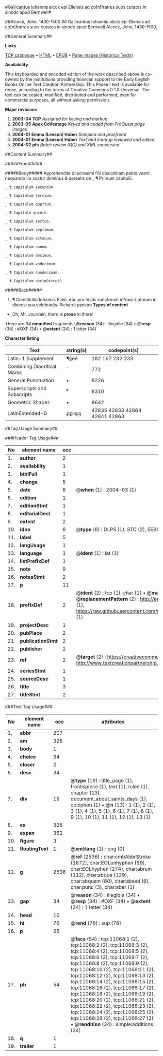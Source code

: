 #Gallicantus Iohannis alcok epi Eliensis ad co[n]fratres suos curatos in sinodo apud Bernwell#

##Alcock, John, 1430-1500.##
Gallicantus Iohannis alcok epi Eliensis ad co[n]fratres suos curatos in sinodo apud Bernwell
Alcock, John, 1430-1500.

##General Summary##

**Links**

[TCP catalogue](http://www.ota.ox.ac.uk/tcp/)  • 
[HTML](http://tei.it.ox.ac.uk/tcp/Texts-HTML/free/A15/A15990.html)  • 
[EPUB](http://tei.it.ox.ac.uk/tcp/Texts-EPUB/free/A15/A15990.epub) • 
[Page images (Historical Texts)](https://data.historicaltexts.jisc.ac.uk/view?pubId=eebo-99846122e&pageId=eebo-99846122e-11068-1)

**Availability**

This keyboarded and encoded edition of the
	       work described above is co-owned by the institutions
	       providing financial support to the Early English Books
	       Online Text Creation Partnership. This Phase I text is
	       available for reuse, according to the terms of Creative
	       Commons 0 1.0 Universal. The text can be copied,
	       modified, distributed and performed, even for
	       commercial purposes, all without asking permission.

**Major revisions**

1. __2003-04__ __TCP__ *Assigned for keying and markup*
1. __2003-05__ __Apex CoVantage__ *Keyed and coded from ProQuest page images*
1. __2004-01__ __Emma (Leeson) Huber__ *Sampled and proofread*
1. __2004-01__ __Emma (Leeson) Huber__ *Text and markup reviewed and edited*
1. __2004-02__ __pfs__ *Batch review (QC) and XML conversion*

##Content Summary##

#####Front#####

#####Body#####
Apprehendite dilectissimi filii disciplinam patris vestri:
nequando ira scatur dominus & pereatis de
    _ ¶ Primum capitulū.

    _ ¶ Capitulum secundum

    _ ¶ Capitulum tercium.

    _ ¶ Capitulum quartum.

    _ ¶ Capitulū quintū.

    _ ¶ Capitulum sextum.

    _ ¶ Capitulum septimum.

    _ ¶ Capitulum octauum.

    _ ¶ Capitulum nonum.

    _ ¶ Capitulum decimum.

    _ ¶ Capitulum vndecimum.

    _ ¶ Capitulum duodecimum.

    _ ¶ Capitulum decimūterciū.

#####Back#####

1. ¶ Constitutio Iohannis Elien̄. ep̄i. pro festis
sanctorum infrascri ptorum in diocesi sua celebrādis.
Richard: pynson
**Types of content**

  * Oh, Mr. Jourdain, there is **prose** in there!

There are 34 **ommitted** fragments! 
 @__reason__ (34) : illegible (34)  •  @__resp__ (34) : #OXF (34)  •  @__extent__ (34) : 1 letter (34)

**Character listing**


|Text|string(s)|codepoint(s)|
|---|---|---|
|Latin-1 Supplement|¶§èé|182 167 232 233|
|Combining             Diacritical Marks|̄|772|
|General Punctuation|•|8226|
|Superscripts             and Subscripts|⁶|8310|
|Geometric Shapes|▪|9642|
|LatinExtended-D|ꝓꝑꝰꝙꝯ|42835 42833 42864 42841 42863|

##Tag Usage Summary##

###Header Tag Usage###

|No|element name|occ|attributes|
|---|---|---|---|
|1.|__author__|2||
|2.|__availability__|1||
|3.|__biblFull__|1||
|4.|__change__|5||
|5.|__date__|8| @__when__ (1) : 2004-03 (1)|
|6.|__edition__|1||
|7.|__editionStmt__|1||
|8.|__editorialDecl__|1||
|9.|__extent__|2||
|10.|__idno__|6| @__type__ (6) : DLPS (1), STC (2), EEBO-CITATION (1), PROQUEST (1), VID (1)|
|11.|__label__|5||
|12.|__langUsage__|1||
|13.|__language__|1| @__ident__ (1) : lat (1)|
|14.|__listPrefixDef__|1||
|15.|__note__|9||
|16.|__notesStmt__|2||
|17.|__p__|11||
|18.|__prefixDef__|2| @__ident__ (2) : tcp (1), char (1)  •  @__matchPattern__ (2) : ([0-9\-]+):([0-9IVX]+) (1), (.+) (1)  •  @__replacementPattern__ (2) : http://eebo.chadwyck.com/downloadtiff?vid=$1&page=$2 (1), https://raw.githubusercontent.com/textcreationpartnership/Texts/master/tcpchars.xml#$1 (1)|
|19.|__projectDesc__|1||
|20.|__pubPlace__|2||
|21.|__publicationStmt__|2||
|22.|__publisher__|2||
|23.|__ref__|2| @__target__ (2) : https://creativecommons.org/publicdomain/zero/1.0/ (1), http://www.textcreationpartnership.org/docs/. (1)|
|24.|__seriesStmt__|1||
|25.|__sourceDesc__|1||
|26.|__title__|3||
|27.|__titleStmt__|2||


###Text Tag Usage###

|No|element name|occ|attributes|
|---|---|---|---|
|1.|__abbr__|207||
|2.|__am__|328||
|3.|__body__|1||
|4.|__choice__|34||
|5.|__closer__|2||
|6.|__desc__|34||
|7.|__div__|19| @__type__ (19) : title_page (1), frontispiece (1), text (1), rules (1), chapter (13), document_about_saints_days (1), colophon (1)  •  @__n__ (13) : 1 (1), 2 (1), 3 (1), 4 (1), 5 (1), 6 (1), 7 (1), 8 (1), 9 (1), 10 (1), 11 (1), 12 (1), 13 (1)|
|8.|__ex__|328||
|9.|__expan__|362||
|10.|__figure__|3||
|11.|__floatingText__|1| @__xml:lang__ (1) : eng (0)|
|12.|__g__|2536| @__ref__ (2536) : char:cmbAbbrStroke (1872), char:EOLunhyphen (59), char:EOLhyphen (274), char:abrum (112), char:abque (129), char:abquam (80), char:absed (6), char:punc (3), char:aber (1)|
|13.|__gap__|34| @__reason__ (34) : illegible (34)  •  @__resp__ (34) : #OXF (34)  •  @__extent__ (34) : 1 letter (34)|
|14.|__head__|16||
|15.|__hi__|76| @__rend__ (76) : sup (76)|
|16.|__p__|28||
|17.|__pb__|54| @__facs__ (54) : tcp:11068:1 (2), tcp:11068:2 (2), tcp:11068:3 (2), tcp:11068:4 (2), tcp:11068:5 (2), tcp:11068:6 (2), tcp:11068:7 (2), tcp:11068:8 (2), tcp:11068:9 (2), tcp:11068:10 (2), tcp:11068:11 (2), tcp:11068:12 (2), tcp:11068:13 (2), tcp:11068:14 (2), tcp:11068:15 (2), tcp:11068:16 (2), tcp:11068:17 (2), tcp:11068:18 (2), tcp:11068:19 (2), tcp:11068:20 (2), tcp:11068:21 (2), tcp:11068:22 (2), tcp:11068:23 (2), tcp:11068:24 (2), tcp:11068:25 (2), tcp:11068:26 (2), tcp:11068:27 (2)  •  @__rendition__ (34) : simple:additions (34)|
|18.|__q__|1||
|19.|__trailer__|1||
